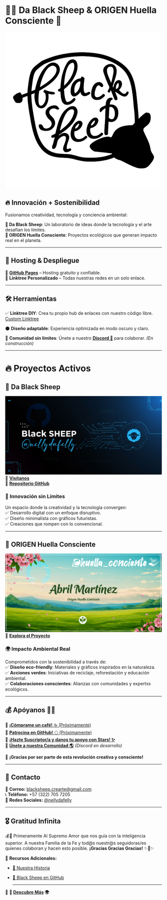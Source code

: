 # 🐑✨ Da Black Sheep & ORIGEN Huella Consciente 🌱  
![Logo General](https://raw.githubusercontent.com/nellydafelly/blacksheep.proyect/refs/heads/main/logoblacksheep.png)  
## 🔥 Innovación + Sostenibilidad  

Fusionamos creatividad, tecnología y conciencia ambiental:  

**🐑 Da Black Sheep**: Un laboratorio de ideas donde la tecnología y el arte desafían los límites.  
**🌱 ORIGEN Huella Consciente**: Proyectos ecológicos que generan impacto real en el planeta.  

---  

## 🚀 Hosting & Despliegue  

📌 **[GitHub Pages](https://pages.github.com/)** – Hosting gratuito y confiable.  
🔗 **Linktree Personalizado** – Todas nuestras redes en un solo enlace.

---  

## 🛠️ Herramientas  

✅ **Linktree DIY**: Crea tu propio hub de enlaces con nuestro código libre. [Custom Linktree](https://github.com/nellydafelly/blacksheep.proyect/blob/main/Custom%20Linktree/Custom_Linktree.html)

🌑 **Diseño adaptable**: Experiencia optimizada en modo oscuro y claro.

💬 **Comunidad sin límites**: Únete a nuestro **[Discord 🚀](#)** para colaborar. *(En construcción)*  

---  

# 🔥 Proyectos Activos  

## 🐑 Da Black Sheep  
![Black Sheep](https://github.com/nellydafelly/blacksheep.proyect/blob/main/social_preview.png)
📍 **[Visítanos](https://nellydafelly.github.io/blacksheep.proyect/)**  
📂 **[Repositorio GitHub](https://github.com/nellydafelly/blacksheep)**  

### 🚀 Innovación sin Límites  

Un espacio donde la creatividad y la tecnología convergen:  
✅ Desarrollo digital con un enfoque disruptivo.  
✅ Diseño minimalista con gráficos futuristas.  
✅ Creaciones que rompen con lo convencional.  

---  

## 🌿 ORIGEN Huella Consciente  

![ORIGEN Huella Consciente](https://github.com/nellydafelly/blacksheep.proyect/blob/main/ori_social_preview.png)
📍 **[Explora el Proyecto](https://abrilsu.github.io/saberes-vivos/)**  

### 🌍 Impacto Ambiental Real 

Comprometidos con la sostenibilidad a través de:  
✅ **Diseño eco-friendly**: Materiales y gráficos inspirados en la naturaleza.  
✅ **Acciones verdes**: Iniciativas de reciclaje, reforestación y educación ambiental.  
✅ **Colaboraciones conscientes**: Alianzas con comunidades y expertxs ecológicxs.  

---  

## 💰 Apóyanos 🚀✨  

🎨 [**¡Cómprame un café!** ☕ (Próximamente)](https://www.buymeacoffee.com/)  
🚀 [**Patrocina en GitHub!** 🌕 (Próximamente)](https://github.com/sponsors/)  
🌟 [**¡Hazte Suscriptor/a y danos tu apoyo con Stars! ✨**](https://www.facebook.com/nellydafelly)  
🤝 **[Únete a nuestra Comunidad 🌎](#)** *(Discord en desarrollo)*  

🙌 **¡Gracias por ser parte de esta revolución creativa y consciente!**  

---

## 📩 Contacto  

📧 **Correo:** blacksheep.crearte@gmail.com  
📞 **Teléfono:** +57 (322) 705 7205  
📲 **Redes Sociales:** [@nellydafelly](https://www.facebook.com/nellydafelly)  

---  

## 🎖️ Gratitud Infinita

💰🙏 Primeramente Al Supremo Amor que nos guía con la inteligencia superior. A nuestra Familia de la Fe y tod@s nuestr@s seguidoras/es quienes colaboran y hacen esto posible. **¡Gracias Gracias Gracias!** ✨🙌✨

📌 **Recursos Adicionales:**  

- [🌟 Nuestra Historia](README.html)  
- [🐑 Black Sheep en GitHub](https://github.com/nellydafelly/blacksheep)

  ---

🚀 **🐑 [Descubre Más](README.html) 🌍**  


